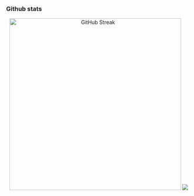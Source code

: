 ### Github stats

<div align='center'>
  <a href="https://git.io/streak-stats"><img src="https://github-readme-streak-stats.herokuapp.com?user=pcpbiscuit&theme=one-dark-pro" width="467" alt="GitHub Streak" /></a>
  <img src="https://github-readme-stats.vercel.app/api?username=pcpbiscuit&show_icons=true&theme=onedark" >
</div>
